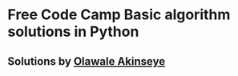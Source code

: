 # Free Code Camp Basic algorithm solutions in Python
## Solutions by [Olawale Akinseye](http://facebook.com/whisper2bay)